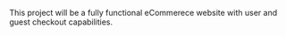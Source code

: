 This project will be a fully functional eCommerece website with user and guest checkout capabilities.
